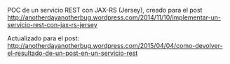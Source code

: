 POC de un servicio REST con JAX-RS (Jersey), creado para el post http://anotherdayanotherbug.wordpress.com/2014/11/10/implementar-un-servicio-rest-con-jax-rs-jersey

Actualizado para el post: http://anotherdayanotherbug.wordpress.com/2015/04/04/como-devolver-el-resultado-de-un-post-en-un-servicio-rest